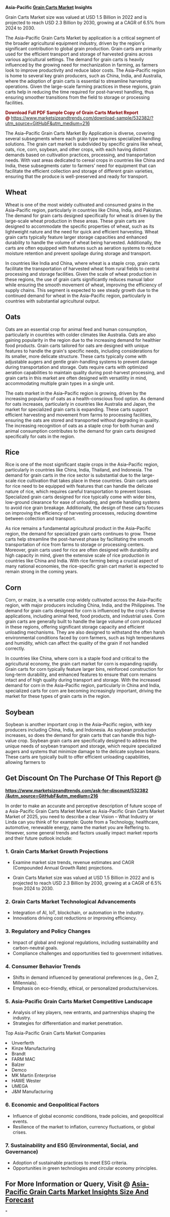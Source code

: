 <p><strong>Asia-Pacific&nbsp;<a href=""https://www.marketsizeandtrends.com/download-sample/532382/&amp;utm_source=GitHubF&amp;utm_medium=216"">Grain Carts Market</a> Insights</strong></p><p>Grain Carts Market size was valued at USD 1.5 Billion in 2022 and is projected to reach USD 2.3 Billion by 2030, growing at a CAGR of 6.5% from 2024 to 2030.</p><p><p>The Asia–Pacific Grain Carts Market by application is a critical segment of the broader agricultural equipment industry, driven by the region's significant contribution to global grain production. Grain carts are primarily used for the efficient transport and storage of harvested grains across various agricultural settings. The demand for grain carts is heavily influenced by the growing need for mechanization in farming, as farmers look to improve productivity and reduce labor costs. The Asia–Pacific region is home to several key grain producers, such as China, India, and Australia, where the adoption of grain carts is essential to streamline harvesting operations. Given the large-scale farming practices in these regions, grain carts help in reducing the time required for post-harvest handling, thus ensuring smoother transitions from the field to storage or processing facilities.<p><strong><span style="color: #800000;">Download Full PDF Sample Copy of Grain Carts Market Report @</span>&nbsp;</strong><a href="https://www.marketsizeandtrends.com/download-sample/532382/?utm_source=GitHubF&amp;utm_medium=216" target="_blank">https://www.marketsizeandtrends.com/download-sample/532382/?utm_source=GitHubF&amp;utm_medium=216</a></p></p><p>The Asia–Pacific Grain Carts Market By Application is diverse, covering several subsegments where each grain type requires specialized handling solutions. The grain cart market is subdivided by specific grains like wheat, oats, rice, corn, soybean, and other crops, with each having distinct demands based on cultivation practices, processing, and transportation needs. With vast areas dedicated to cereal crops in countries like China and India, these subsegments cater to farmers' need for equipment that can facilitate the efficient collection and storage of different grain varieties, ensuring that the produce is well-preserved and ready for transport.</p><h2>Wheat</h2><p>Wheat is one of the most widely cultivated and consumed grains in the Asia–Pacific region, particularly in countries like China, India, and Pakistan. The demand for grain carts designed specifically for wheat is driven by the large-scale wheat production in these areas. These grain carts are designed to accommodate the specific properties of wheat, such as its lightweight nature and the need for quick and efficient harvesting. Wheat grain carts typically feature larger storage capacities and enhanced durability to handle the volume of wheat being harvested. Additionally, the carts are often equipped with features such as aeration systems to reduce moisture retention and prevent spoilage during storage and transport.</p><p>In countries like India and China, where wheat is a staple crop, grain carts facilitate the transportation of harvested wheat from rural fields to central processing and storage facilities. Given the scale of wheat production in these regions, the use of grain carts significantly reduces manual labor while ensuring the smooth movement of wheat, improving the efficiency of supply chains. This segment is expected to see steady growth due to the continued demand for wheat in the Asia–Pacific region, particularly in countries with substantial agricultural output.</p><h2>Oats</h2><p>Oats are an essential crop for animal feed and human consumption, particularly in countries with colder climates like Australia. Oats are also gaining popularity in the region due to the increasing demand for healthier food products. Grain carts tailored for oats are designed with unique features to handle the grain's specific needs, including considerations for its smaller, more delicate structure. These carts typically come with adjustable augers and gentle grain-handling systems to prevent damage during transportation and storage. Oats require carts with optimized aeration capabilities to maintain quality during post-harvest processing, and grain carts in this market are often designed with versatility in mind, accommodating multiple grain types in a single unit.</p><p>The oats market in the Asia–Pacific region is growing, driven by the increasing popularity of oats as a health-conscious food option. As demand for oats increases, particularly in countries like Australia and Japan, the market for specialized grain carts is expanding. These carts support efficient harvesting and movement from farms to processing facilities, ensuring the oats are stored and transported without degrading in quality. The increasing recognition of oats as a staple crop for both human and animal consumption contributes to the demand for grain carts designed specifically for oats in the region.</p><h2>Rice</h2><p>Rice is one of the most significant staple crops in the Asia–Pacific region, particularly in countries like China, India, Thailand, and Indonesia. The demand for grain carts in the rice sector is substantial due to the large-scale rice cultivation that takes place in these countries. Grain carts used for rice need to be equipped with features that can handle the delicate nature of rice, which requires careful transportation to prevent losses. Specialized grain carts designed for rice typically come with wider bins, low-ground clearance for ease of unloading, and gentle handling systems to avoid rice grain breakage. Additionally, the design of these carts focuses on improving the efficiency of harvesting processes, reducing downtime between collection and transport.</p><p>As rice remains a fundamental agricultural product in the Asia–Pacific region, the demand for specialized grain carts continues to grow. These carts help streamline the post-harvest phase by facilitating the smooth transportation of rice from farms to storage or processing centers. Moreover, grain carts used for rice are often designed with durability and high capacity in mind, given the extensive scale of rice production in countries like China and India. With rice farming being a crucial aspect of many national economies, the rice-specific grain cart market is expected to remain strong in the coming years.</p><h2>Corn</h2><p>Corn, or maize, is a versatile crop widely cultivated across the Asia–Pacific region, with major producers including China, India, and the Philippines. The demand for grain carts designed for corn is influenced by the crop's diverse applications, including animal feed, food products, and industrial uses. Corn grain carts are generally built to handle the large volume of corn produced in these regions, offering significant storage capacity and efficient unloading mechanisms. They are also designed to withstand the often harsh environmental conditions faced by corn farmers, such as high temperatures and humidity, which can affect the quality of the grain if not handled correctly.</p><p>In countries like China, where corn is a staple food and critical to the agricultural economy, the grain cart market for corn is expanding rapidly. Grain carts for corn typically feature larger bins, reinforced construction for long-term durability, and enhanced features to ensure that corn remains intact and of high quality during transport and storage. With the increased demand for corn in the Asia–Pacific region, particularly in China and India, specialized carts for corn are becoming increasingly important, driving the market for these types of grain carts in the region.</p><h2>Soybean</h2><p>Soybean is another important crop in the Asia–Pacific region, with key producers including China, India, and Indonesia. As soybean production increases, so does the demand for grain carts that can handle this high-value crop. Soybean grain carts are specifically designed to address the unique needs of soybean transport and storage, which require specialized augers and systems that minimize damage to the delicate soybean beans. These carts are typically built to offer efficient unloading capabilities, allowing farmers to</p><h2><strong>Get Discount On The Purchase Of This Report @&nbsp;</strong></h2><p><strong><a href=""https://www.marketsizeandtrends.com/ask-for-discount/532382/&amp;utm_source=GitHubF&amp;utm_medium=216"" target=""_blank"">https://www.marketsizeandtrends.com/ask-for-discount/532382<br />/&amp;utm_source=GitHubF&amp;utm_medium=216</a></strong></p><p>In order to make an accurate and perceptive description of future scope of a Asia-Pacific&nbsp;Grain Carts Market Market as Asia-Pacific&nbsp;Grain Carts Market Market of 2025, you need to describe a clear Vision &ndash; What Industry or Linda can you think of for example: Quote from a Technology, healthcare, automotive, renewable energy, name the market you are Reffering to. However, some general trends and factors usually impact market reports and their future outlook include:</p><h3>1.&nbsp;<strong>Grain Carts Market Growth Projections</strong></h3><ul><li>Examine market size trends, revenue estimates and CAGR (Compounded Annual Growth Rate) projections.</li><li><p>Grain Carts Market size was valued at USD 1.5 Billion in 2022 and is projected to reach USD 2.3 Billion by 2030, growing at a CAGR of 6.5% from 2024 to 2030.</p></li></ul><h3>2.&nbsp;<strong>Grain Carts Market Technological Advancements</strong></h3><ul><li>Integration of AI, IoT, blockchain, or automation in the industry.</li><li>Innovations driving cost reductions or improving efficiency.</li></ul><h3>3.&nbsp;<strong>Regulatory and Policy Changes</strong></h3><ul><li>Impact of global and regional regulations, including sustainability and carbon-neutral goals.</li><li>Compliance challenges and opportunities tied to government initiatives.</li></ul><h3>4.&nbsp;<strong>Consumer Behavior Trends</strong></h3><ul><li>Shifts in demand influenced by generational preferences (e.g., Gen Z, Millennials).</li><li>Emphasis on eco-friendly, ethical, or personalized products/services.</li></ul><h3>5.&nbsp;<strong>Asia-Pacific Grain Carts Market Competitive Landscape</strong></h3><ul><li>Analysis of key players, new entrants, and partnerships shaping the industry.</li><li>Strategies for differentiation and market penetration.</li></ul><p data-pm-slice=""1 1 []"">Top Asia-Pacific Grain Carts Market Companies</p><div data-test-id=""""><p><li>Unverferth</li><li> Kinze Manufacturing</li><li> Brandt</li><li> FARM MAC</li><li> Balzer</li><li> Demco</li><li> MK Martin Enterprise</li><li> HAWE Wester</li><li> UMEGA</li><li> J&M Manufacturing</li></p></div><h3>6.&nbsp;<strong>Economic and Geopolitical Factors</strong></h3><ul><li>Influence of global economic conditions, trade policies, and geopolitical events.</li><li>Resilience of the market to inflation, currency fluctuations, or global crises.</li></ul><h3>7.&nbsp;<strong>Sustainability and ESG (Environmental, Social, and Governance)</strong></h3><ul><li>Adoption of sustainable practices to meet ESG criteria.</li><li>Opportunities in green technologies and circular economy principles.</li></ul><h2><strong>For More Information or Query, Visit @&nbsp;</strong><a href=""https://www.verifiedmarketreports.com/product/grain-carts-market/"" target=""_blank"">Asia-Pacific Grain Carts Market Insights Size And Forecast</a></h2>"
